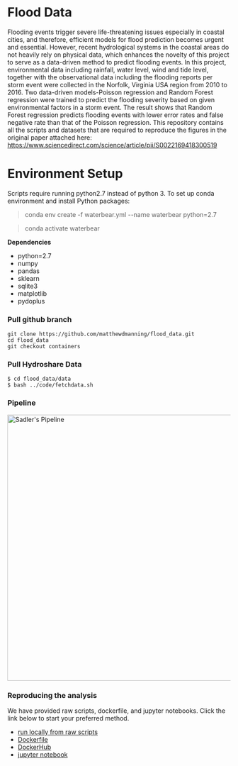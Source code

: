 # Flood Data
Flooding events trigger severe life-threatening issues especially in coastal cities, and therefore, efficient models for flood prediction becomes urgent and essential. However, recent hydrological systems in the coastal areas do not heavily rely on physical data, which enhances the novelty of this project to serve as a data-driven method to predict flooding events. In this project, environmental data including rainfall, water level, wind and tide level, together with the observational data including the flooding reports per storm event were collected in the Norfolk, Virginia USA region from 2010 to 2016. Two data-driven models-Poisson regression and Random Forest regression were trained to predict the flooding severity based on given environmental factors in a storm event. The result shows that Random Forest regression predicts flooding events with lower error rates and false negative rate than that of the Poisson regression. This repository contains all the scripts and datasets that are required to reproduce the figures in the original paper attached here: https://www.sciencedirect.com/science/article/pii/S0022169418300519  

# Environment Setup

Scripts require running python2.7 instead of python 3. To set up conda environment and install Python packages:
> conda env create -f waterbear.yml --name waterbear python=2.7

> conda activate waterbear

**Dependencies**

* python=2.7
* numpy
* pandas
* sklearn
* sqlite3
* matplotlib
* pydoplus

### Pull github branch

```
git clone https://github.com/matthewdmanning/flood_data.git
cd flood_data
git checkout containers
```

### Pull Hydroshare Data

```
$ cd flood_data/data
$ bash ../code/fetchdata.sh
```

### Pipeline

<img src="https://github.com/matthewdmanning/flood_data/blob/containers/docs/sadler_JoH_resource_diagram.png" width="600" alt="Sadler's Pipeline">


### Reproducing the analysis

We have provided raw scripts, dockerfile, and jupyter notebooks. Click the link below to start your preferred method.

* [run locally from raw scripts](https://github.com/matthewdmanning/flood_data/tree/containers/code)
* [Dockerfile](https://github.com/matthewdmanning/flood_data/tree/containers/code)
* [DockerHub](https://hub.docker.com/r/matthewdmanning/flood_data/)
* [jupyter notebook](https://github.com/matthewdmanning/flood_data/tree/containers/jupyter_ntbk)

